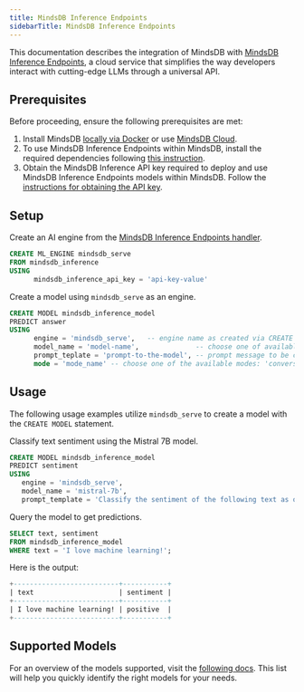 ```yaml
---
title: MindsDB Inference Endpoints
sidebarTitle: MindsDB Inference Endpoints
---
```


This documentation describes the integration of MindsDB with [MindsDB Inference Endpoints](https://docs.mdb.ai/), a cloud service that simplifies the way developers interact with cutting-edge LLMs through a universal API.

## Prerequisites

Before proceeding, ensure the following prerequisites are met:

1. Install MindsDB [locally via Docker](https://docs.mindsdb.com/setup/self-hosted/docker) or use [MindsDB Cloud](https://cloud.mindsdb.com/).
2. To use MindsDB Inference Endpoints within MindsDB, install the required dependencies following [this instruction](/setup/self-hosted/docker#install-dependencies).
3. Obtain the MindsDB Inference API key required to deploy and use MindsDB Inference Endpoints models within MindsDB. Follow the [instructions for obtaining the API key](https://docs.mdb.ai/docs/authentication).

## Setup

Create an AI engine from the [MindsDB Inference Endpoints handler](https://github.com/mindsdb/mindsdb/tree/staging/mindsdb/integrations/handlers/mindsdb_inference_handler).

```sql
CREATE ML_ENGINE mindsdb_serve
FROM mindsdb_inference
USING
      mindsdb_inference_api_key = 'api-key-value'
```

Create a model using `mindsdb_serve` as an engine.

```sql
CREATE MODEL mindsdb_inference_model
PREDICT answer
USING
      engine = 'mindsdb_serve',   -- engine name as created via CREATE ML_ENGINE
      model_name = 'model-name',              -- choose one of available models
      prompt_teplate = 'prompt-to-the-model', -- prompt message to be completed by the model
      mode = 'mode_name' -- choose one of the available modes: 'conversational', 'conversational-full'
```

## Usage

The following usage examples utilize `mindsdb_serve` to create a model with the `CREATE MODEL` statement.

Classify text sentiment using the Mistral 7B model.

```sql
CREATE MODEL mindsdb_inference_model
PREDICT sentiment
USING
   engine = 'mindsdb_serve',
   model_name = 'mistral-7b',
   prompt_template = 'Classify the sentiment of the following text as one of `positive`, `neutral` or `negative`: {{text}}';
```

Query the model to get predictions.

```sql
SELECT text, sentiment
FROM mindsdb_inference_model
WHERE text = 'I love machine learning!';
```

Here is the output:

```sql
+--------------------------+-----------+
| text                     | sentiment |
+--------------------------+-----------+
| I love machine learning! | positive  |
+--------------------------+-----------+
```

## Supported Models

For an overview of the models supported, visit the [following docs](https://docs.mdb.ai/docs/models). This list will help you quickly identify the right models for your needs.